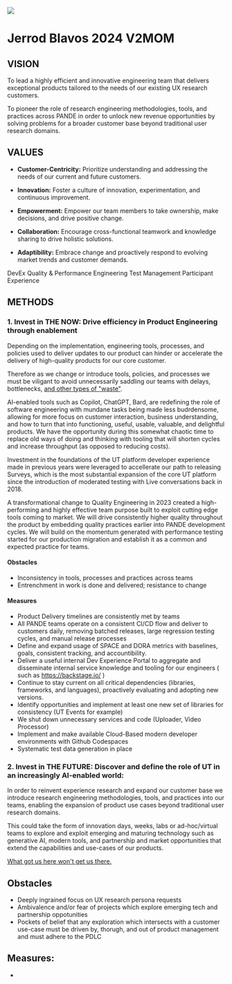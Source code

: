 <img src="[https://github.com/jblavos-ut/jblavos-ut/assets/137301546/990fb5af-24f4-4717-9313-d5698181f7cd](https://github.com/jblavos-ut/jblavos-ut/assets/137301546/8e177c44-b12c-44f8-90e2-614f87a9da78)">


# Jerrod Blavos 2024 V2MOM

## VISION
To lead a highly efficient and innovative engineering team that delivers exceptional products tailored to the needs of our existing UX research customers.

To pioneer the role of research engineering methodologies, tools, and practices across PANDE in order to unlock new revenue opportunities by solving problems for a broader customer base beyond traditional user research domains.

## VALUES

- **Customer-Centricity:** Prioritize understanding and addressing the needs of our current and future customers.

- **Innovation:** Foster a culture of innovation, experimentation, and continuous improvement.

- **Empowerment:** Empower our team members to take ownership, make decisions, and drive positive change.

- **Collaboration:** Encourage cross-functional teamwork and knowledge sharing to drive holistic solutions.

- **Adaptibility:** Embrace change and proactively respond to evolving market trends and customer demands.

DevEx
Quality & Performance Engineering
Test Management
Participant Experience


## METHODS
### 1. Invest in THE NOW: Drive efficiency in Product Engineering through enablement
Depending on the implementation, engineering tools, processes, and policies used to deliver updates to our product can hinder or accelerate the delivery of high-quality products for our core customer.

Therefore as we change or introduce tools, policies, and processes we must be viligant to avoid unnecessarily saddling our teams with delays, bottlenecks, [and other types of "waste"](https://medium.com/@markbarbs/the-7-wastes-of-lean-software-development-1a6acbe9d5d7).

AI-enabled tools such as Copilot, ChatGPT, Bard, are redefining the role of software engineering with mundane tasks being made less budrdensome, allowing for more focus on customer interaction, business understanding, and how to turn that into functioning, useful, usable, valuable, and delightful products. We have the opportunity during this somewhat chaotic time to replace old ways of doing and thinking with tooling that will shorten cycles and increase throughput (as opposed to reducing costs).

Investment in the foundations of the UT platform developer experience made in previous years were leveraged to accellerate our path to releasing Surveys, which is the most substantial expansion of the core UT platform since the introduction of moderated testing with Live conversations back in 2018.

A transformational change to Quality Engineering in 2023 created a high-performing and highly effective team purpose built to exploit cutting edge tools coming to market. We will drive consistently higher quality throughout the product by embedding quality practices earlier into PANDE development cycles.  We will build on the momentum generated with performance testing started for our production migration and establish it as a common and expected practice for teams.

#### Obstacles
- Inconsistency in tools, processes and practices across teams
- Entrenchment in work is done and delivered; resistance to change

#### Measures
- Product Delivery timelines are consistently met by teams
- All PANDE teams operate on a consistent CI/CD flow and deliver to customers daily, removing batched releases, large regression testing cycles, and manual release processes
- Define and expand usage of SPACE and DORA metrics with baselines, goals, consistent tracking, and accountibility.
- Deliver a useful internal Dev Experience Portal to aggregate and disseminate internal service knowledge and tooling for our engineers ( such as https://backstage.io/ )
- Continue to stay current on all critical dependencies (libraries, frameworks, and languages), proactively evaluating and adopting new versions.
- Identify opportunities and implement at least one new set of libraries for consistency (UT Events for example)
- We shut down unnecessary services and code (Uploader, Video Processor)
- Implement and make available Cloud-Based modern developer environments with Github Codespaces
- Systematic test data generation in place

### 2. Invest in THE FUTURE: Discover and define the role of UT in an increasingly AI-enabled world:

In order to reinvent experience research and expand our customer base we introduce research engineering methodologies, tools, and practices into our teams, enabling the expansion of product use cases beyond traditional user research domains.

This could take the form of innovation days, weeks, labs or ad-hoc/virtual teams to explore and exploit emerging  and maturing technology such as generative AI, modern tools, and partnership and market opportunities that extend the capabilities and use-cases of our products.

[What got us here won't get us there.](https://www.forbes.com/sites/forbesagencycouncil/2017/11/15/what-got-us-here-wont-get-us-there-expert-thoughts-on-innovation-and-growth/?sh=49d8fbb97349)

## Obstacles
- Deeply ingrained focus on UX research persona requests
- Ambivalence and/or fear of projects which explore emerging tech and partnership oppotunities
- Pockets of belief that any exploration which intersects with a customer use-case must be driven by, thorugh, and out of product management and must adhere to the PDLC

## Measures:
-
